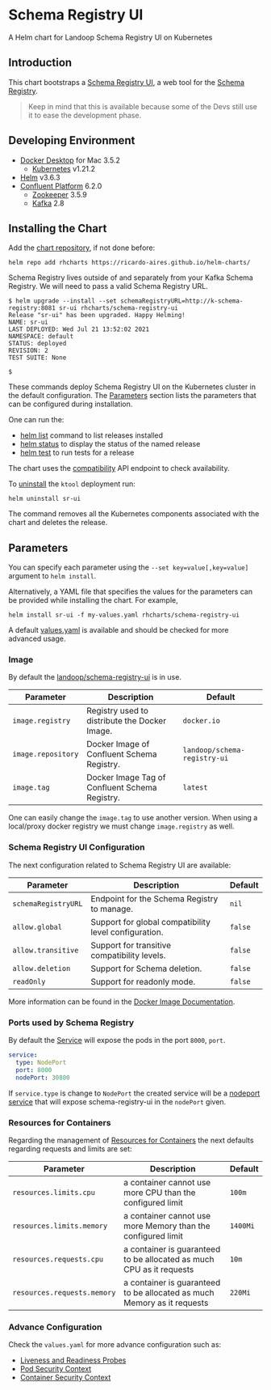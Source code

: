 # Schema Registry UI

A Helm chart for Landoop Schema Registry UI on Kubernetes

## Introduction

This chart bootstraps a [Schema Registry UI](https://github.com/lensesio/schema-registry-ui), a web tool for the [Schema Registry](https://docs.confluent.io/platform/current/schema-registry/index.html).

> Keep in mind that this is available because some of the Devs still use it to ease the development phase.

## Developing Environment

- [Docker Desktop](https://www.docker.com/get-started) for Mac 3.5.2
  - [Kubernetes](https://kubernetes.io) v1.21.2
- [Helm](https://helm.sh) v3.6.3
- [Confluent Platform](https://docs.confluent.io/platform/current/overview.html) 6.2.0
  - [Zookeeper](https://zookeeper.apache.org/doc/r3.6.2/index.html) 3.5.9
  - [Kafka](https://kafka.apache.org/27/documentation.html) 2.8

## Installing the Chart

Add the [chart repository](https://helm.sh/docs/helm/helm_repo_add/), if not done before:

```shell
helm repo add rhcharts https://ricardo-aires.github.io/helm-charts/
```

Schema Registry lives outside of and separately from your Kafka Schema Registry. We will need to pass a valid Schema Registry URL.

```console
$ helm upgrade --install --set schemaRegistryURL=http://k-schema-registry:8081 sr-ui rhcharts/schema-registry-ui
Release "sr-ui" has been upgraded. Happy Helming!
NAME: sr-ui
LAST DEPLOYED: Wed Jul 21 13:52:02 2021
NAMESPACE: default
STATUS: deployed
REVISION: 2
TEST SUITE: None

$
```

These commands deploy Schema Registry UI on the Kubernetes cluster in the default configuration. The [Parameters](#parameters) section lists the parameters that can be configured during installation.

One can run the:

- [helm list](https://helm.sh/docs/helm/helm_list/) command to list releases installed
- [helm status](https://helm.sh/docs/helm/helm_status/) to display the status of the named release
- [helm test](https://helm.sh/docs/helm/helm_test/) to run tests for a release

The chart uses the [compatibility](https://docs.confluent.io/platform/current/schema-registry/develop/api.html#id1) API endpoint to check availability.

To [uninstall](https://helm.sh/docs/helm/helm_uninstall/) the `ktool` deployment run:

```console
helm uninstall sr-ui
```

The command removes all the Kubernetes components associated with the chart and deletes the release.

## Parameters

You can specify each parameter using the `--set key=value[,key=value]` argument to `helm install`.

Alternatively, a YAML file that specifies the values for the parameters can be provided while installing the chart. For example,

```console
helm install sr-ui -f my-values.yaml rhcharts/schema-registry-ui
```

A default [values.yaml](./values.yaml) is available and should be checked for more advanced usage.

### Image

By default the [landoop/schema-registry-ui](https://hub.docker.com/r/landoop/schema-registry-ui) is in use.

| Parameter          | Description                                    | Default                      |
| ------------------ | ---------------------------------------------- | ---------------------------- |
| `image.registry`   | Registry used to distribute the Docker Image.  | `docker.io`                  |
| `image.repository` | Docker Image of Confluent Schema Registry.     | `landoop/schema-registry-ui` |
| `image.tag`        | Docker Image Tag of Confluent Schema Registry. | `latest`                     |

One can easily change the `image.tag` to use another version. When using a local/proxy docker registry we must change `image.registry` as well.

### Schema Registry UI Configuration

The next configuration related to Schema Registry UI are available:

| Parameter           | Description                                           | Default |
| ------------------- | ----------------------------------------------------- | ------- |
| `schemaRegistryURL` | Endpoint for the Schema Registry to manage.           | `nil`   |
| `allow.global`      | Support for global compatibility level configuration. | `false` |
| `allow.transitive`  | Support for transitive compatibility levels.          | `false` |
| `allow.deletion`    | Support for Schema deletion.                          | `false` |
| `readOnly`          | Support for readonly mode.                            | `false` |

More information can be found in the [Docker Image Documentation](https://hub.docker.com/r/landoop/schema-registry-ui).

### Ports used by Schema Registry

By default the [Service](https://kubernetes.io/docs/concepts/services-networking/service/#headless-services) will expose the pods in the port `8000`, `port`.

```yaml
service:
  type: NodePort
  port: 8000
  nodePort: 30800
```

If `service.type` is change to `NodePort` the created service will be a [nodeport service](https://kubernetes.io/docs/concepts/services-networking/service/#nodeport) that will expose schema-registry-ui in the  `nodePort` given.

### Resources for Containers

Regarding the management of [Resources for Containers](https://kubernetes.io/docs/concepts/configuration/manage-resources-containers/) the next defaults regarding requests and limits are set:

| Parameter                   | Description                                                             | Default  |
| --------------------------- | ----------------------------------------------------------------------- | -------- |
| `resources.limits.cpu`      | a container cannot use more CPU than the configured limit               | `100m`   |
| `resources.limits.memory`   | a container cannot use more Memory than the configured limit            | `1400Mi` |
| `resources.requests.cpu`    | a container is guaranteed to be allocated as much CPU as it requests    | `10m`    |
| `resources.requests.memory` | a container is guaranteed to be allocated as much Memory as it requests | `220Mi`  |

### Advance Configuration

Check the `values.yaml` for more advance configuration such as:

- [Liveness and Readiness Probes](https://kubernetes.io/docs/tasks/configure-pod-container/configure-liveness-readiness-startup-probes/#configure-probes)
- [Pod Security Context](https://kubernetes.io/docs/tasks/configure-pod-container/security-context/#set-the-security-context-for-a-pod)
- [Container Security Context](https://kubernetes.io/docs/tasks/configure-pod-container/security-context/#set-the-security-context-for-a-container)
